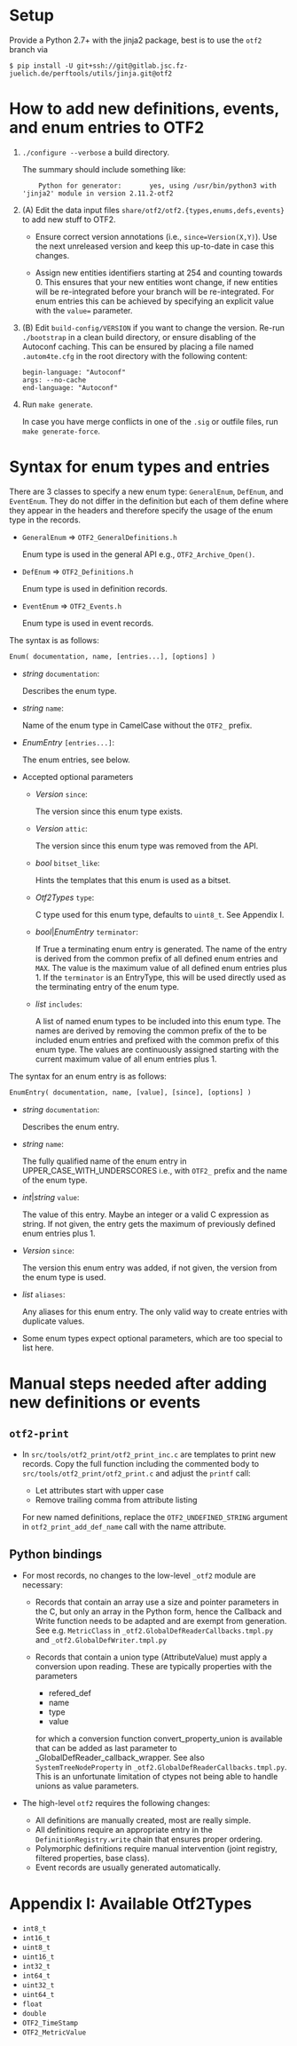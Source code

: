 # Setup

Provide a Python 2.7+ with the jinja2 package, best is to use the `otf2` branch
via

    $ pip install -U git+ssh://git@gitlab.jsc.fz-juelich.de/perftools/utils/jinja.git@otf2

# How to add new definitions, events, and enum entries to OTF2

1. `./configure --verbose` a build directory.

   The summary should include something like:

   ```
       Python for generator:       yes, using /usr/bin/python3 with 'jinja2' module in version 2.11.2-otf2
   ```

2. (A) Edit the data input files `share/otf2/otf2.{types,enums,defs,events}`
   to add new stuff to OTF2.

   - Ensure correct version annotations (i.e., `since=Version(X,Y)`). Use the
     next unreleased version and keep this up-to-date in case this changes.

   - Assign new entities identifiers starting at 254 and counting towards 0.
     This ensures that your new entities wont change, if new entities will be
     re-integrated before your branch will be re-integrated.
     For enum entries this can be achieved by specifying an explicit value
     with the `value=` parameter.

2. (B) Edit `build-config/VERSION` if you want to change the version. Re-run
   `./bootstrap` in a clean build directory, or ensure disabling of the Autoconf
   caching. This can be ensured by placing a file named `.autom4te.cfg` in the
   root directory with the following content:

   ```
   begin-language: "Autoconf"
   args: --no-cache
   end-language: "Autoconf"
   ```

3. Run `make generate`.

   In case you have merge conflicts in one of the `.sig` or outfile files, run
   `make generate-force`.

# Syntax for enum types and entries

There are 3 classes to specify a new enum type: `GeneralEnum`, `DefEnum`,
and `EventEnum`. They do not differ in the definition but each of them define
where they appear in the headers and therefore specify the usage of the enum
type in the records.

* `GeneralEnum` => `OTF2_GeneralDefinitions.h`

  Enum type is used in the general API e.g., `OTF2_Archive_Open()`.

* `DefEnum`     => `OTF2_Definitions.h`

  Enum type is used in definition records.

* `EventEnum`   => `OTF2_Events.h`

  Enum type is used in event records.

The syntax is as follows:

```python
Enum( documentation, name, [entries...], [options] )
```

* _string_ `documentation`:

  Describes the enum type.

* _string_ `name`:

  Name of the enum type in CamelCase without the `OTF2_` prefix.

* _EnumEntry_ `[entries...]`:

  The enum entries, see below.

* Accepted optional parameters

  * _Version_ `since`:

    The version since this enum type exists.

  * _Version_ `attic`:

    The version since this enum type was removed from the API.

  * _bool_ `bitset_like`:

    Hints the templates that this enum is used as a bitset.

  * _Otf2Types_ `type`:

    C type used for this enum type, defaults to `uint8_t`. See Appendix I.

  * _bool_|_EnumEntry_ `terminator`:

    If True a terminating enum entry is generated. The name of the entry is
    derived from the common prefix of all defined enum entries and `MAX`. The
    value is the maximum value of all defined enum entries plus 1.
    If the `terminator` is an EntryType, this will be used directly used as the
    terminating entry of the enum type.

  * _list<string>_ `includes`:

    A list of named enum types to be included into this enum type. The names
    are derived by removing the common prefix of the to be included enum
    entries and prefixed with the common prefix of this enum type.
    The values are continuously assigned starting with the current maximum
    value of all enum entries plus 1.

The syntax for an enum entry is as follows:

```python
EnumEntry( documentation, name, [value], [since], [options] )
```

* _string_ `documentation`:

  Describes the enum entry.

* _string_ `name`:

  The fully qualified name of the enum entry in UPPER_CASE_WITH_UNDERSCORES
  i.e., with `OTF2_` prefix and the name of the enum type.

* _int_|_string_ `value`:

  The value of this entry. Maybe an integer or a valid C expression as string.
  If not given, the entry gets the maximum of previously defined enum entries
  plus 1.

* _Version_ `since`:

  The version this enum entry was added, if not given, the version from the
  enum type is used.

* _list<Alias>_ `aliases`:

  Any aliases for this enum entry. The only valid way to create entries with
  duplicate values.

* Some enum types expect optional parameters, which are too special to list
  here.

# Manual steps needed after adding new definitions or events

## `otf2-print`

* In `src/tools/otf2_print/otf2_print_inc.c` are templates to print new
  records. Copy the full function including the commented body to
  `src/tools/otf2_print/otf2_print.c` and adjust the `printf` call:

  * Let attributes start with upper case
  * Remove trailing comma from attribute listing

  For new named definitions, replace the `OTF2_UNDEFINED_STRING` argument in
  `otf2_print_add_def_name` call with the name attribute.

## Python bindings

* For most records, no changes to the low-level `_otf2` module are necessary:

  * Records that contain an array use a size and pointer parameters in the C,
    but only an array in the Python form, hence the Callback and Write function
    needs to be adapted and are exempt from generation. See e.g. `MetricClass`
    in `_otf2.GlobalDefReaderCallbacks.tmpl.py` and
    `_otf2.GlobalDefWriter.tmpl.py`

  * Records that contain a union type (AttributeValue) must apply a conversion
    upon reading. These are typically properties with the parameters

    * refered_def
    * name
    * type
    * value

    for which a conversion function convert_property_union is available that
    can be added as last parameter to _GlobalDefReader_callback_wrapper.
    See also `SystemTreeNodeProperty` in `_otf2.GlobalDefReaderCallbacks.tmpl.py`.
    This is an unfortunate limitation of ctypes not being able to handle unions
    as value parameters.

* The high-level `otf2` requires the following changes:

  * All definitions are manually created, most are really simple.
  * All definitions require an appropriate entry in the
    `DefinitionRegistry.write` chain that ensures proper ordering.
  * Polymorphic definitions require manual intervention (joint registry,
    filtered properties, base class).
  * Event records are usually generated automatically.

# Appendix I: Available Otf2Types

* `int8_t`
* `int16_t`
* `uint8_t`
* `uint16_t`
* `int32_t`
* `int64_t`
* `uint32_t`
* `uint64_t`
* `float`
* `double`
* `OTF2_TimeStamp`
* `OTF2_MetricValue`
